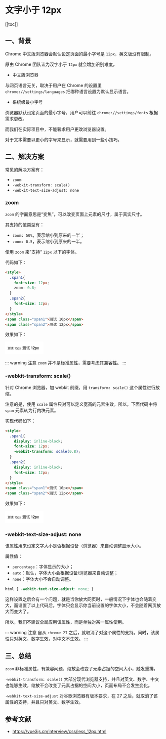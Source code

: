 # 文字小于 12px

[[toc]]

## 一、背景

Chrome 中文版浏览器会默认设定页面的最小字号是 `12px`，英文版没有限制。

原由 Chrome 团队认为汉字小于 `12px` 就会增加识别难度。

- 中文版浏览器

与网页语言无关，取决于用户在 Chrome 的设置里 `chrome://settings/languages` 把哪种语言设置为默认显示语言。

- 系统级最小字号

浏览器默认设定页面的最小字号，用户可以前往 `chrome://settings/fonts` 根据需求更改。

而我们在实际项目中，不能奢求用户更改浏览器设置。

对于文本需要以更小的字号来显示，就需要用到一些小技巧。

## 二、解决方案

常见的解决方案有：

- `zoom`
- `-webkit-transform: scale()`
- `-webkit-text-size-adjust: none`

### zoom

`zoom` 的字面意思是“变焦”，可以改变页面上元素的尺寸，属于真实尺寸。

其支持的值类型有：

- `zoom: 50%`，表示缩小到原来的一半；
- `zoom: 0.5`，表示缩小到原来的一半。

使用 `zoom` 来”支持“ `12px` 以下的字体。

代码如下：

``` html
<style>
  .span1{
    font-size: 12px;
    zoom: 0.8;
  }
  .span2{
    font-size: 12px;
  }
</style>
<span class="span1">测试 10px</span>
<span class="span2">测试 12px</span>
```

效果如下：

![less 12px](./images/less-12px.png)

::: warning 注意
`zoom` 并不是标准属性，需要考虑其兼容性。
:::

### -webkit-transform: scale()

针对 Chrome 浏览器，加 webkit 前缀，用 `transform: scale()` 这个属性进行放缩。

注意的是，使用 `scale` 属性只对可以定义宽高的元素生效，所以，下面代码中将 `span` 元素转为行内块元素。

实现代码如下：

``` html
<style>
  .span1{
    display: inline-block;
    font-size: 12px;
    -webkit-transform: scale(0.8);
  }
  .span2{
    display: inline-block;
    font-size: 12px;
  }
</style>
<span class="span1">测试 10px</span>
<span class="span2">测试 12px</span>
```

效果如下：

![less 12px](./images/less-12px.png)

### -webkit-text-size-adjust: none

该属性用来设定文字大小是否根据设备（浏览器）来自动调整显示大小。

属性值：

- `percentage`：字体显示的大小；
- `auto`：默认，字体大小会根据设备/浏览器来自动调整；
- `none`：字体大小不会自动调整。

``` css
html { -webkit-text-size-adjust: none; }
```

这样设置之后会有一个问题，就是当你放大网页时，一般情况下字体也会随着变大，而设置了以上代码后，字体只会显示你当前设置的字体大小，不会随着网页放大而变大了。

所以，我们不建议全局应用该属性，而是单独对某一属性使用。

::: warning 注意
自从 `chrome 27` 之后，就取消了对这个属性的支持。同时，该属性只对英文、数字生效，对中文不生效。
:::

## 三、总结

`zoom` 非标准属性，有兼容问题，缩放会改变了元素占据的空间大小，触发重排。

`-webkit-transform: scale()` 大部分现代浏览器支持，并且对英文、数字、中文也能够生效，缩放不会改变了元素占据的空间大小，页面布局不会发生变化。

`-webkit-text-size-adjust` 对谷歌浏览器有版本要求，在 27 之后，就取消了该属性的支持，并且只对英文、数字生效。

## 参考文献

- https://vue3js.cn/interview/css/less_12px.html
